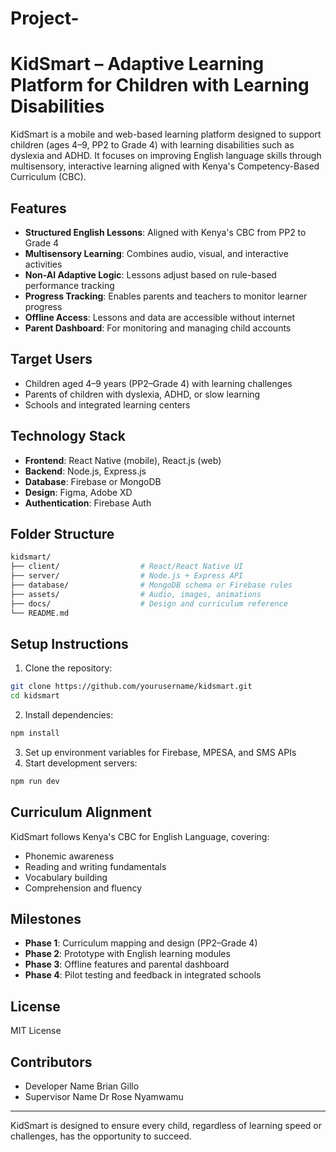 # Project-

# KidSmart – Adaptive Learning Platform for Children with Learning Disabilities

KidSmart is a mobile and web-based learning platform designed to support children (ages 4–9, PP2 to Grade 4) with learning disabilities such as dyslexia and ADHD. It focuses on improving English language skills through multisensory, interactive learning aligned with Kenya's Competency-Based Curriculum (CBC).

## Features

- **Structured English Lessons**: Aligned with Kenya's CBC from PP2 to Grade 4
- **Multisensory Learning**: Combines audio, visual, and interactive activities
- **Non-AI Adaptive Logic**: Lessons adjust based on rule-based performance tracking
- **Progress Tracking**: Enables parents and teachers to monitor learner progress
- **Offline Access**: Lessons and data are accessible without internet
- **Parent Dashboard**: For monitoring and managing child accounts

## Target Users

- Children aged 4–9 years (PP2–Grade 4) with learning challenges
- Parents of children with dyslexia, ADHD, or slow learning
- Schools and integrated learning centers

## Technology Stack

- **Frontend**: React Native (mobile), React.js (web)
- **Backend**: Node.js, Express.js
- **Database**: Firebase or MongoDB
- **Design**: Figma, Adobe XD
- **Authentication**: Firebase Auth

## Folder Structure

```bash
kidsmart/
├── client/                  # React/React Native UI
├── server/                  # Node.js + Express API
├── database/                # MongoDB schema or Firebase rules
├── assets/                  # Audio, images, animations
├── docs/                    # Design and curriculum reference
└── README.md
```

## Setup Instructions

1. Clone the repository:
```bash
git clone https://github.com/yourusername/kidsmart.git
cd kidsmart
```
2. Install dependencies:
```bash
npm install
```
3. Set up environment variables for Firebase, MPESA, and SMS APIs
4. Start development servers:
```bash
npm run dev
```

## Curriculum Alignment

KidSmart follows Kenya's CBC for English Language, covering:
- Phonemic awareness
- Reading and writing fundamentals
- Vocabulary building
- Comprehension and fluency

## Milestones
- **Phase 1**: Curriculum mapping and design (PP2–Grade 4)
- **Phase 2**: Prototype with English learning modules
- **Phase 3**: Offline features and parental dashboard
- **Phase 4**: Pilot testing and feedback in integrated schools

## License
MIT License

## Contributors
- Developer Name Brian Gillo
- Supervisor Name Dr Rose   Nyamwamu

---
KidSmart is designed to ensure every child, regardless of learning speed or challenges, has the opportunity to succeed.
